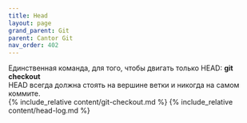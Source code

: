 ```yaml
---
title: Head
layout: page
grand_parent: Git
parent: Cantor Git
nav_order: 402
---
```

Единственная команда, для того, чтобы двигать только HEAD: **git checkout**  
HEAD всегда должна стоять на вершине ветки и никогда на самом коммите.  
{% include_relative content/git-checkout.md %}
{% include_relative content/head-log.md %}